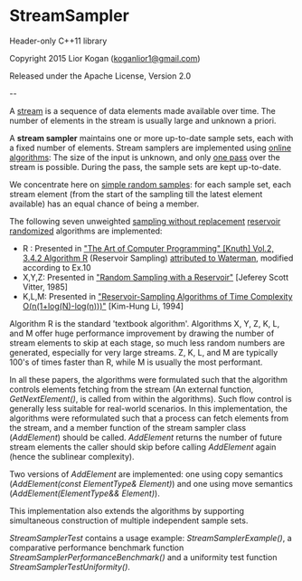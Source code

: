 # StreamSampler

Header-only C++11 library

Copyright 2015 Lior Kogan (koganlior1@gmail.com)

Released under the Apache License, Version 2.0

--

A [stream](https://en.wikipedia.org/wiki/Stream_(computing)) is a sequence of data elements made available over time. The number of elements in the stream is usually large and unknown a priori.

A **stream sampler** maintains one or more up-to-date sample sets, each with a fixed number of elements. Stream samplers are implemented using [online algorithms](https://en.wikipedia.org/wiki/Online_algorithm): The size of the input is unknown, and only [one pass](https://en.wikipedia.org/wiki/One-pass_algorithm) over the stream is possible. During the pass, the sample sets are kept up-to-date.

We concentrate here on [simple random samples](https://www.scribbr.com/methodology/simple-random-sampling/): for each sample set, each stream element (from the start of the sampling till the latest element available) has an equal chance of being a member. 

The following seven unweighted [sampling without replacement](https://en.wikipedia.org/wiki/Simple_random_sample) [reservoir](https://en.wikipedia.org/wiki/Reservoir_sampling) [randomized](https://en.wikipedia.org/wiki/Randomized_algorithm) algorithms are implemented:

 - R    : Presented in ["The Art of Computer Programming" [Knuth] Vol.2, 3.4.2 Algorithm R](https://books.google.co.il/books?id=Zu-HAwAAQBAJ&printsec=frontcover&hl=iw&source=gbs_ge_summary_r&cad=0#v=onepage&q&f=false) (Reservoir Sampling) [attributed to Waterman](https://markkm.com/blog/reservoir-sampling/), modified according to Ex.10
 - X,Y,Z: Presented in ["Random Sampling with a Reservoir"](http://www.cs.umd.edu/~samir/498/vitter.pdf) [Jeferey Scott Vitter, 1985]
 - K,L,M: Presented in ["Reservoir-Sampling Algorithms of Time Complexity O(n(1+log(N)-log(n)))"](http://dl.acm.org/citation.cfm?id=198435) [Kim-Hung Li, 1994]

Algorithm R is the standard 'textbook algorithm'. Algorithms X, Y, Z, K, L, and M offer huge performance improvement by drawing the number of stream elements to skip at each stage, so much less random numbers are generated, especially for very large streams. Z, K, L, and M are typically 100's of times faster than R, while M is usually the most performant.

In all these papers, the algorithms were formulated such that the algorithm controls elements fetching from the stream (An external function, *GetNextElement()*, is called from within the algorithms). Such flow control is generally less suitable for real-world scenarios. In this implementation, the algorithms were reformulated such that a process can fetch elements from the stream, and a member function of the stream sampler class (*AddElement*) should be called. *AddElement* returns the number of future stream elements the caller should skip before calling *AddElement* again (hence the sublinear complexity).

Two versions of *AddElement* are implemented: one using copy semantics (*AddElement(const ElementType& Element)*) and one using move semantics (*AddElement(ElementType&& Element)*).

This implementation also extends the algorithms by supporting simultaneous construction of multiple independent sample sets.

*StreamSamplerTest* contains a usage example: *StreamSamplerExample()*, a comparative performance benchmark function *StreamSamplerPerformanceBenchmark()* and a uniformity test function *StreamSamplerTestUniformity()*.

